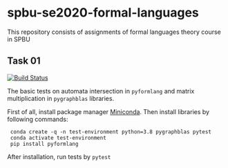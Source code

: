 # spbu-se2020-formal-languages
This repository consists of assignments of formal languages theory course in SPBU

## Task 01 
[![Build Status](https://travis-ci.com/KanashinDmitry/spbu-se2020-formal-languages.svg?branch=Task01)](https://travis-ci.com/KanashinDmitry/spbu-se2020-formal-languages)

The basic tests on automata intersection in ```pyformlang``` and matrix multiplication in ```pygraphblas``` libraries. 

First of all, install package manager [Miniconda](https://docs.conda.io/en/latest/miniconda.html "Miniconda installation"). Then install libraries by following commands:
 ```
  conda create -q -n test-environment python=3.8 pygraphblas pytest
  conda activate test-environment
  pip install pyformlang 
 ```

After installation, run tests by ```pytest``` 
